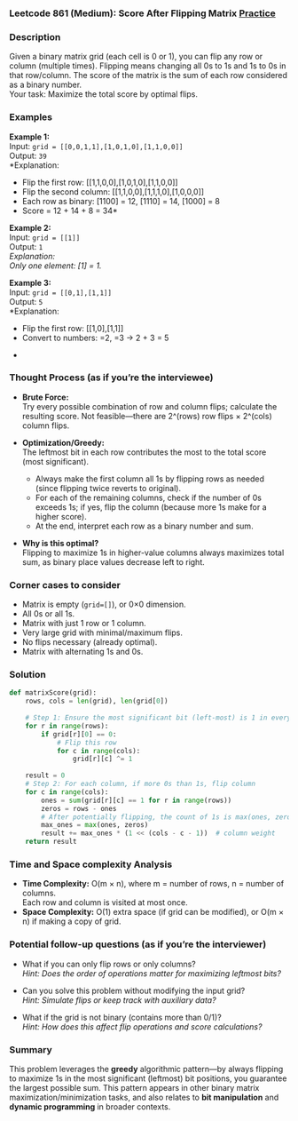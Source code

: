 ### Leetcode 861 (Medium): Score After Flipping Matrix [Practice](https://leetcode.com/problems/score-after-flipping-matrix)

### Description  
Given a binary matrix grid (each cell is 0 or 1), you can flip any row or column (multiple times). Flipping means changing all 0s to 1s and 1s to 0s in that row/column. The score of the matrix is the sum of each row considered as a binary number.  
Your task: Maximize the total score by optimal flips.

### Examples  

**Example 1:**  
Input: `grid = [[0,0,1,1],[1,0,1,0],[1,1,0,0]]`  
Output: `39`  
*Explanation:  
- Flip the first row: [[1,1,0,0],[1,0,1,0],[1,1,0,0]]  
- Flip the second column: [[1,1,0,0],[1,1,1,0],[1,0,0,0]]  
- Each row as binary: [1100] = 12, [1110] = 14, [1000] = 8  
- Score = 12 + 14 + 8 = 34*

**Example 2:**  
Input: `grid = [[1]]`  
Output: `1`  
*Explanation:  
Only one element: [1] = 1.*

**Example 3:**  
Input: `grid = [[0,1],[1,1]]`  
Output: `5`  
*Explanation:  
- Flip the first row: [[1,0],[1,1]]
- Convert to numbers: =2, =3 → 2 + 3 = 5
*

### Thought Process (as if you’re the interviewee)  
- **Brute Force:**  
  Try every possible combination of row and column flips; calculate the resulting score. Not feasible—there are 2^(rows) row flips × 2^(cols) column flips.

- **Optimization/Greedy:**  
  The leftmost bit in each row contributes the most to the total score (most significant).  
  - Always make the first column all 1s by flipping rows as needed (since flipping twice reverts to original).  
  - For each of the remaining columns, check if the number of 0s exceeds 1s; if yes, flip the column (because more 1s make for a higher score).  
  - At the end, interpret each row as a binary number and sum.

- **Why is this optimal?**  
  Flipping to maximize 1s in higher-value columns always maximizes total sum, as binary place values decrease left to right.

### Corner cases to consider  
- Matrix is empty (`grid=[]`), or 0×0 dimension.
- All 0s or all 1s.
- Matrix with just 1 row or 1 column.
- Very large grid with minimal/maximum flips.
- No flips necessary (already optimal).
- Matrix with alternating 1s and 0s.

### Solution

```python
def matrixScore(grid):
    rows, cols = len(grid), len(grid[0])
    
    # Step 1: Ensure the most significant bit (left-most) is 1 in every row
    for r in range(rows):
        if grid[r][0] == 0:
            # Flip this row
            for c in range(cols):
                grid[r][c] ^= 1
    
    result = 0
    # Step 2: For each column, if more 0s than 1s, flip column
    for c in range(cols):
        ones = sum(grid[r][c] == 1 for r in range(rows))
        zeros = rows - ones
        # After potentially flipping, the count of 1s is max(ones, zeros)
        max_ones = max(ones, zeros)
        result += max_ones * (1 << (cols - c - 1))  # column weight
    return result
```

### Time and Space complexity Analysis  

- **Time Complexity:** O(m × n), where m = number of rows, n = number of columns.  
  Each row and column is visited at most once.
- **Space Complexity:** O(1) extra space (if grid can be modified), or O(m × n) if making a copy of grid.

### Potential follow-up questions (as if you’re the interviewer)  

- What if you can only flip rows or only columns?  
  *Hint: Does the order of operations matter for maximizing leftmost bits?*

- Can you solve this problem without modifying the input grid?  
  *Hint: Simulate flips or keep track with auxiliary data?*

- What if the grid is not binary (contains more than 0/1)?  
  *Hint: How does this affect flip operations and score calculations?*

### Summary
This problem leverages the **greedy** algorithmic pattern—by always flipping to maximize 1s in the most significant (leftmost) bit positions, you guarantee the largest possible sum. This pattern appears in other binary matrix maximization/minimization tasks, and also relates to **bit manipulation** and **dynamic programming** in broader contexts.